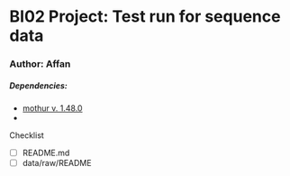 # BI02 Project: Test run for sequence data
### Author: **Affan**




##### Dependencies:
* [mothur v. 1.48.0](https://github.com/mothur/mothur/releases/tag/v1.48.0)
*

Checklist
- [ ] README.md
- [ ] data/raw/README
